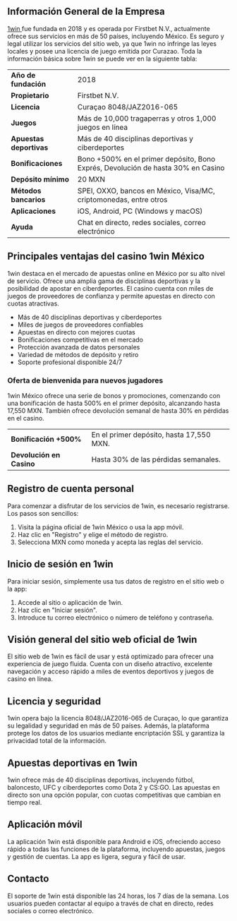 <h2>Información General de la Empresa</h2>
<p><a href="https://1win1.mx/">1win </a> fue fundada en 2018 y es operada por Firstbet N.V., actualmente ofrece sus servicios en más de 50 países, incluyendo México. Es seguro y legal utilizar los servicios del sitio web, ya que 1win no infringe las leyes locales y posee una licencia de juego emitida por Curazao. Toda la información básica sobre 1win se puede ver en la siguiente tabla:</p>

<table>
  <tr>
    <td><strong>Año de fundación</strong></td>
    <td>2018</td>
  </tr>
  <tr>
    <td><strong>Propietario</strong></td>
    <td>Firstbet N.V.</td>
  </tr>
  <tr>
    <td><strong>Licencia</strong></td>
    <td>Curaçao 8048/JAZ2016-065</td>
  </tr>
  <tr>
    <td><strong>Juegos</strong></td>
    <td>Más de 10,000 tragaperras y otros 1,000 juegos en línea</td>
  </tr>
  <tr>
    <td><strong>Apuestas deportivas</strong></td>
    <td>Más de 40 disciplinas deportivas y ciberdeportes</td>
  </tr>
  <tr>
    <td><strong>Bonificaciones</strong></td>
    <td>Bono +500% en el primer depósito, Bono Exprés, Devolución de hasta 30% en Casino</td>
  </tr>
  <tr>
    <td><strong>Depósito mínimo</strong></td>
    <td>20 MXN</td>
  </tr>
  <tr>
    <td><strong>Métodos bancarios</strong></td>
    <td>SPEI, OXXO, bancos en México, Visa/MC, criptomonedas, entre otros</td>
  </tr>
  <tr>
    <td><strong>Aplicaciones</strong></td>
    <td>iOS, Android, PC (Windows y macOS)</td>
  </tr>
  <tr>
    <td><strong>Ayuda</strong></td>
    <td>Chat en directo, redes sociales, correo electrónico</td>
  </tr>
</table>

<h2>Principales ventajas del casino 1win México</h2>
<p>1win destaca en el mercado de apuestas online en México por su alto nivel de servicio. Ofrece una amplia gama de disciplinas deportivas y la posibilidad de apostar en ciberdeportes. El casino cuenta con miles de juegos de proveedores de confianza y permite apuestas en directo con cuotas atractivas.</p>
<ul>
  <li>Más de 40 disciplinas deportivas y ciberdeportes</li>
  <li>Miles de juegos de proveedores confiables</li>
  <li>Apuestas en directo con mejores cuotas</li>
  <li>Bonificaciones competitivas en el mercado</li>
  <li>Protección avanzada de datos personales</li>
  <li>Variedad de métodos de depósito y retiro</li>
  <li>Soporte profesional disponible 24/7</li>
</ul>

<h3>Oferta de bienvenida para nuevos jugadores</h3>
<p>1win México ofrece una serie de bonos y promociones, comenzando con una bonificación de hasta 500% en el primer depósito, alcanzando hasta 17,550 MXN. También ofrece devolución semanal de hasta 30% en pérdidas en el casino.</p>
<table>
  <tr>
    <td><strong>Bonificación +500%</strong></td>
    <td>En el primer depósito, hasta 17,550 MXN.</td>
  </tr>
  <tr>
    <td><strong>Devolución en Casino</strong></td>
    <td>Hasta 30% de las pérdidas semanales.</td>
  </tr>
</table>

<h2>Registro de cuenta personal</h2>
<p>Para comenzar a disfrutar de los servicios de 1win, es necesario registrarse. Los pasos son sencillos:</p>
<ol>
  <li>Visita la página oficial de 1win México o usa la app móvil.</li>
  <li>Haz clic en "Registro" y elige el método de registro.</li>
  <li>Selecciona MXN como moneda y acepta las reglas del servicio.</li>
</ol>

<h2>Inicio de sesión en 1win</h2>
<p>Para iniciar sesión, simplemente usa tus datos de registro en el sitio web o la app:</p>
<ol>
  <li>Accede al sitio o aplicación de 1win.</li>
  <li>Haz clic en "Iniciar sesión".</li>
  <li>Introduce tu correo electrónico o número de teléfono y contraseña.</li>
</ol>

<h2>Visión general del sitio web oficial de 1win</h2>
<p>El sitio web de 1win es fácil de usar y está optimizado para ofrecer una experiencia de juego fluida. Cuenta con un diseño atractivo, excelente navegación y acceso rápido a miles de eventos deportivos y juegos de casino en línea.</p>

<h2>Licencia y seguridad</h2>
<p>1win opera bajo la licencia 8048/JAZ2016-065 de Curaçao, lo que garantiza su legalidad y seguridad en más de 50 países. Además, la plataforma protege los datos de los usuarios mediante encriptación SSL y garantiza la privacidad total de la información.</p>

<h2>Apuestas deportivas en 1win</h2>
<p>1win ofrece más de 40 disciplinas deportivas, incluyendo fútbol, baloncesto, UFC y ciberdeportes como Dota 2 y CS:GO. Las apuestas en directo son una opción popular, con cuotas competitivas que cambian en tiempo real.</p>

<h2>Aplicación móvil</h2>
<p>La aplicación 1win está disponible para Android e iOS, ofreciendo acceso rápido a todas las funciones de la plataforma, incluyendo apuestas, juegos y gestión de cuentas. La app es ligera, segura y fácil de usar.</p>

<h2>Contacto</h2>
<p>El soporte de 1win está disponible las 24 horas, los 7 días de la semana. Los usuarios pueden contactar al equipo a través de chat en directo, redes sociales o correo electrónico.</p>
